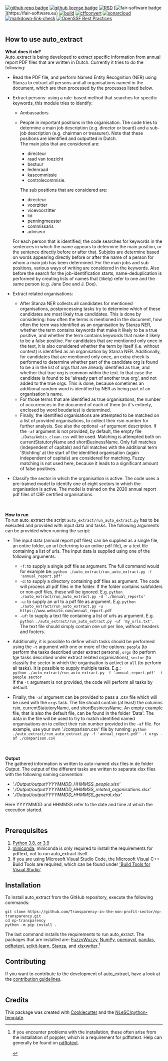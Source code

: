 [![github repo badge](https://img.shields.io/badge/github-repo-000.svg?logo=github&labelColor=gray&color=blue)](https://github.com/Transparency-in-the-non-profit-sector/np-transparency)
[![github license badge](https://img.shields.io/github/license/Transparency-in-the-non-profit-sector/np-transparency)](https://github.com/Transparency-in-the-non-profit-sector/np-transparency)
[![RSD](https://img.shields.io/badge/rsd-auto_extract-00a3e3.svg)](https://research-software-directory.org/projects/transparency-in-non-profit) 
[![fair-software badge]([https://img.shields.io/badge/fair--software.eu-%E2%97%8F%20%20%E2%97%8F%20%20%E2%97%8F%20%20%E2%97%8F%20%20%E2%97%8B-yellow](https://img.shields.io/badge/fair--software.eu-%E2%97%8F%20%20%E2%97%8F%20%20%E2%97%8F%20%20%E2%97%8F%20%20%E2%97%8F-green))](https://fair-software.eu) 
[![build](https://github.com/Transparency-in-the-non-profit-sector/np-transparency/actions/workflows/build.yml/badge.svg)](https://github.com/Transparency-in-the-non-profit-sector/np-transparency/actions/workflows/build.yml)
[![cffconvert](https://github.com/Transparency-in-the-non-profit-sector/np-transparency/actions/workflows/cffconvert.yml/badge.svg)](https://github.com/Transparency-in-the-non-profit-sector/np-transparency/actions/workflows/cffconvert.yml) 
[![sonarcloud](https://github.com/Transparency-in-the-non-profit-sector/np-transparency/actions/workflows/sonarcloud.yml/badge.svg)](https://github.com/Transparency-in-the-non-profit-sector/np-transparency/actions/workflows/sonarcloud.yml)
[![markdown-link-check](https://github.com/Transparency-in-the-non-profit-sector/np-transparency/actions/workflows/markdown-link-check.yml/badge.svg)](https://github.com/Transparency-in-the-non-profit-sector/np-transparency/actions/workflows/markdown-link-check.yml)
[![OpenSSF Best Practices](https://bestpractices.coreinfrastructure.org/projects/7733/badge)](https://bestpractices.coreinfrastructure.org/projects/7733)
<br/><br/>


## How to use auto_extract
<b>What does it do?</b>  
Auto_extract is being developed to extract specific information from annual report PDF files that are written in Dutch. Currently it tries to do the following:

- Read the PDF file, and perform Named Entity Recognition (NER) using Stanza to extract all persons and all organisations named in the document, which are then processed by the processes listed below.
- Extract persons: using a rule-based method that searches for specific keywords, this module tries to identify:
    - Ambassadors
    - People in important positions in the organisation. The code tries to determine a main job description (e.g. director or board) and a sub-job description (e.g. chairman or treasurer). Note that these positions are identified and outputted in Dutch.  
    The main jobs that are considered are: 
        - directeur
        - raad van toezicht
        - bestuur
        - ledenraad
        - kascommissie
        - controlecommisie.  

        The sub positions that are considered are:
        - directeur
        - voorzitter
        - vicevoorzitter
        - lid
        - penningmeester
        - commissaris
        - adviseur
    
    For each person that is identified, the code searches for keywords in the sentences in which the name appears to determine the main position, or the sentence directly before or after that. Subjobs are determine based on words appearing directly before or after the name of a person for whom a main job has been determined. For the main jobs and sub positions, various ways of writing are considered in the keywords. Also before the search for the job-identification starts, name-deduplication is performed by creating lists of names that (likely) refer to one and the same person (e.g. Jane Doe and J. Doe).

- Extract related organisations:
    - After Stanza NER collects all candidates for mentioned organisations, postprocessing tasks try to determine which of these candidates are most likely true candidates. This is done by considering: how often the terms is mentioned in the document, how often the term was identified as an organisation by Stanza NER, whether the term contains keywords that make it likely to be a true positive, and whether the term contains keywords that make it likely to be a false positive. For candidates that are mentioned only once in the text, it is also considered whether the term by itself (i.e. without context) is identified as an organisation by Stanza NER. Additionally, for candidates that are mentioned only once, an extra check is performed to determine whether part of the candidate org is found to be a in the list of orgs that are already identified as true, and whether that true org is common within the text. In that case the candidate is found to be 'already part of another true org', and not added to the true orgs. This is done, because sometimes an additional random word is identified by NER as being part of an organisation's name. 
    - For those terms that are identified as true organisations, the number of occurrences in the document of each of them (in it's entirety, enclosed by word boudaries) is determined.
    - Finally, the identified organisations are attempted to be matched on a list of provided organisations, to collect their rsin number for further analysis. See also the optional `-af` argument description. If the `-af` argument is not provided, by default, the empty file `./Data/Anbis_clean.csv` will be used. Matching is attempted both on currentStatutoryName and shortBusinessName. Only full matches (independent of capitals) and full matches with the additional term 'Stichting' at the start of the identified organisation (again independent of capitals) are considered for matching. Fuzzy matching is not used here, because it leads to a significant amount of false positives.


- Classify the sector in which the organisation is active. The code uses a pre-trained model to identify one of eight sectors in which the organisation is active. The model is trained on the 2020 annual report pdf files of CBF certified organisations.


<br/><br/>
<b>How to run</b>  
To run auto_extract the script `auto_extract/run_auto_extract.py` has to be executed and provided with input data and tasks. The following arguments can be provided when running the script:

- The input data (annual report pdf files) can be supplied as a single file, an entire folder, an url (referring to an online pdf file), or a text file containing a list of urls. The input data is supplied using one of the following arguments:

    - `-f`: to supply a single pdf file as argument. The full command would for example be: `python ./auto_extract/run_auto_extract.py -f 'annual_report.pdf'`
    - `-d`: to supply a directory containing pdf files as argument. The code will process all pdf files in the folder. If the folder contains subfolders or non-pdf files, these will be ignored. E.g. `python ./auto_extract/run_auto_extract.py -d './Annual_reports'`
    - `-u`: to supply an url to a pdf file as argument. E.g. `python ./auto_extract/run_auto_extract.py -u https://www.website.com/annual_report.pdf`
    - `-uf`: to supply a text file containing a list of urls as argument. E.g. `python ./auto_extract/run_auto_extract.py -uf 'my_urls.txt'`.  
The text file should simply contain one url per line, without headers and footers. 

- Additionally, it is possible to define which tasks should be performed using the `-t` argument with one or more of the options: `people` (to perform the tasks described under extract persons), `orgs` (to perform tge tasks described under extract related organisations), `sector` (to classify the sector in which the organisation is active) or `all` (to perform all tasks). It is possible to supply multiple tasks. E.g.:  
`python ./auto_extract/run_auto_extract.py -f 'annual_report.pdf' -t people sector`  
If the `-t` argument is not provided, the code will perform all tasks by default.

- Finally, the `-af` argument can be provided to pass a .csv file which will be used with the `orgs` task. The file should contain (at least) the columns rsin, currentStatutoryName, and shortBusinessName. An empty example file, that is also the default file, can be found in the folder 'Data'. The data in the file will be used to try to match identified named organisations on to collect their rsin number provided in the `-af` file. For example, use your own './comparison.csv' file by running:
`python ./auto_extract/run_auto_extract.py -f 'annual_report.pdf' -t orgs -af ./comparison.csv` 

<br/><br/>
<b>Output</b>  
The gathered information is written to auto-named xlsx files in de folder <i>Output</i>. The output of the different tasks are written to separate xlsx files with the following naming convention:

- <i>'./Output/outputYYYYMMDD_HHMMSS_people.xlsx' 
- './Output/outputYYYYMMDD_HHMMSS_related_organisations.xlsx'
- './Output/outputYYYYMMDD_HHMMSS_general.xlsx'</i>

Here YYYYMMDD and HHMMSS refer to the date and time at which the execution started.
<br/><br/>

## Prerequisites
1. [Python 3.8, or 3.9](https://www.python.org/downloads/)
2. [miniconda](https://docs.conda.io/en/latest/miniconda.html); miniconda is only required to install the requirements for pdftext, not to run auto_extract itself.
3. If you are using Microsoft Visual Studio Code, the Microsoft Visual C++ Build Tools are required, which can be found under ['Build Tools for Visual Studio'](https://visualstudio.microsoft.com/downloads/). 

## Installation

To install auto_extract from the GitHub repository, execute the following commands:

```console
git clone https://github.com/Transparency-in-the-non-profit-sector/np-transparency.git
cd np-transparency
python -m pip install .
```

The last command installs the requirements to run auto_exract. The packages that are installed are: [FuzzyWuzzy](https://github.com/seatgeek/fuzzywuzzy), [NumPy](https://numpy.org), [openpyxl](https://openpyxl.readthedocs.io/en/stable/), [pandas](https://pandas.pydata.org), [pdftotext](https://github.com/jalan/pdftotext), [scikit-learn](https://scikit-learn.org/stable/), [Stanza](https://github.com/stanfordnlp/stanza), and [xlsxwriter](https://github.com/jmcnamara/XlsxWriter).[^1]

[^1]: If you encounter problems with the installation, these often arise from the installation of poppler, which is a requirement for pdftotext. Help can generally be found on [pdftotext](https://pypi.org/project/pdftotext/).
<br/><br/>

## Contributing

If you want to contribute to the development of auto_extract,
have a look at the [contribution guidelines](CONTRIBUTING.md).
<br/><br/>

## Credits

This package was created with [Cookiecutter](https://github.com/audreyr/cookiecutter) and the [NLeSC/python-template](https://github.com/NLeSC/python-template).
